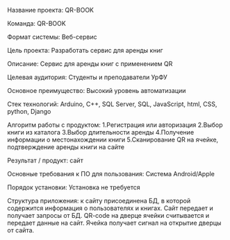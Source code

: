 Название проекта: QR-BOOK

Команда: QR-BOOK

Формат системы: Веб-сервис

Цель проекта: Разработать сервис для аренды книг

Описание: Сервис для аренды книг с применением QR

Целевая аудитория: Студенты и преподаватели УрФУ

Основное преимущество: Высокий уровень автоматизации

Стек технологий: Arduino, C++, SQL Server, SQL, JavaScript, html, CSS, python, Django

Алгоритм работы с продуктом: 1.Регистрация или авторизация 2.Выбор книги из каталога 3.Выбор длительности аренды 4.Получение информации о местонахождении книги 5.Сканирование QR на ячейке, подтверждение аренды книги на сайте

Результат / продукт: сайт

Основные требования к ПО для пользования: Система Android/Apple

Порядок установки: Установка не требуется

Структура приложения: к сайту присоединена БД, в которой содержится информация о пользователях и книгах. Сайт передает и получает запросы от БД. QR-code на дверце ячейки считывается и передает данные на сайт. Ячейка получает сигнал на открытие дверцы от сайта. 
